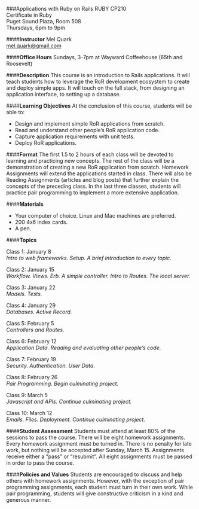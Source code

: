 
###Applications with Ruby on Rails
RUBY CP210  
Certificate in Ruby  
Puget Sound Plaza, Room 508  
Thursdays, 6pm to 9pm  

####**Instructor**
Mel Quark  
mel.quark@gmail.com

####**Office Hours**
Sundays, 3-7pm at Wayward Coffeehouse (65th and Roosevelt)

####**Description**
This course is an introduction to Rails applications. It will teach students how to leverage the RoR development ecosystem to create and deploy simple apps. It will touch on the full stack, from designing an application interface, to setting up a database.

####**Learning Objectives**
At the conclusion of this course, students will be able to:  
* Design and implement simple RoR applications from scratch.
* Read and understand other people’s RoR application code.
* Capture application requirements with unit tests.
* Deploy RoR applications.

####**Format** 
The first 1.5 to 2 hours of each class will be devoted to learning and practicing new concepts.  The rest of the class will be a demonstration of creating a new RoR application from scratch. Homework Assignments will extend the applications started in class.  There will also be Reading Assignments (articles and blog posts) that further explain the concepts of the preceding class.  In the last three classes, students will practice pair programming to implement a more extensive application.

####**Materials**
* Your computer of choice.  Linux and Mac machines are preferred.
* 200 4x6 index cards.
* A pen.

####**Topics**

Class 1: January 8  
*Intro to web frameworks. Setup. A brief introduction to every topic.*

Class 2: January 15  
*Workflow. Views. Erb. A simple controller. Intro to Routes. The local server.*

Class 3: January 22  
*Models. Tests.*

Class 4: January 29  
*Databases. Active Record.*

Class 5: February 5  
*Controllers and Routes.*

Class 6: February 12  
*Application Data. Reading and evaluating other people’s code.*

Class 7: February 19  
*Security. Authentication. User Data.*

Class 8: February 26  
*Pair Programming. Begin culminating project.*

Class 9: March 5  
*Javascript and APIs. Continue culminating project.*

Class 10: March 12  
*Emails. Files. Deployment. Continue culminating project.*
 
####**Student Assessment**
Students must attend at least 80% of the sessions to pass the course.  There will be eight homework assignments. Every homework assignment must be turned in. There is no penalty for late work, but nothing will be accepted after Sunday, March 15. Assignments receive either a “pass” or “resubmit”. All eight assignments must be passed in order to pass the course.

####**Policies and Values**
Students are encouraged to discuss and help others with homework assignments. However, with the exception of pair programming assignments, each student must turn in their own work. While pair programming, students will give constructive criticism in a kind and generous manner.
